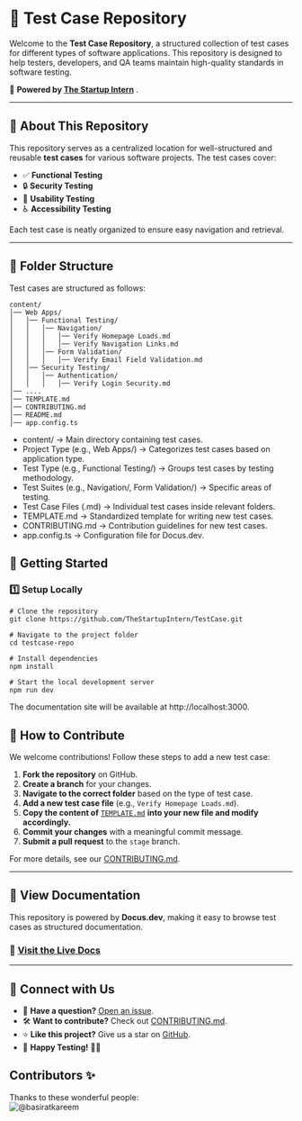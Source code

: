 # 🧪 Test Case Repository

Welcome to the **Test Case Repository**, a structured collection of test cases for different types of software applications. This repository is designed to help testers, developers, and QA teams maintain high-quality standards in software testing.

📘 **Powered by [The Startup Intern](https://thestartupintern.com/)** .

---

## 📌 **About This Repository**

This repository serves as a centralized location for well-structured and reusable **test cases** for various software projects. The test cases cover:

- ✅ **Functional Testing**
- 🔒 **Security Testing**
- 🎨 **Usability Testing**
- ♿ **Accessibility Testing**

Each test case is neatly organized to ensure easy navigation and retrieval.

---

## 📂 **Folder Structure**

Test cases are structured as follows:

```plaintext
content/
│── Web Apps/
│   │── Functional Testing/
│   │   │── Navigation/
│   │   │   │── Verify Homepage Loads.md
│   │   │   │── Verify Navigation Links.md
│   │   │── Form Validation/
│   │   │   │── Verify Email Field Validation.md
│   │── Security Testing/
│   │   │── Authentication/
│   │   │   │── Verify Login Security.md
│── ....
│── TEMPLATE.md
│── CONTRIBUTING.md
│── README.md
│── app.config.ts

```

- content/ → Main directory containing test cases.
- Project Type (e.g., Web Apps/) → Categorizes test cases based on application type.
- Test Type (e.g., Functional Testing/) → Groups test cases by testing methodology.
- Test Suites (e.g., Navigation/, Form Validation/) → Specific areas of testing.
- Test Case Files (.md) → Individual test cases inside relevant folders.
- TEMPLATE.md → Standardized template for writing new test cases.
- CONTRIBUTING.md → Contribution guidelines for new test cases.
- app.config.ts → Configuration file for Docus.dev.

## 🚀 Getting Started

### 1️⃣ Setup Locally

```
# Clone the repository
git clone https://github.com/TheStartupIntern/TestCase.git

# Navigate to the project folder
cd testcase-repo

# Install dependencies
npm install

# Start the local development server
npm run dev

```

The documentation site will be available at http://localhost:3000.

## 📝 How to Contribute

We welcome contributions! Follow these steps to add a new test case:

1. **Fork the repository** on GitHub.
2. **Create a branch** for your changes.
3. **Navigate to the correct folder** based on the type of test case.
4. **Add a new test case file** (e.g., `Verify Homepage Loads.md`).
5. **Copy the content of** [`TEMPLATE.md`](TEMPLATE.md) **into your new file and modify accordingly.**
6. **Commit your changes** with a meaningful commit message.
7. **Submit a pull request** to the `stage` branch.

For more details, see our [CONTRIBUTING.md](CONTRIBUTING.md).

---

## 📖 View Documentation

This repository is powered by **Docus.dev**, making it easy to browse test cases as structured documentation.

### 📌 [Visit the Live Docs](https://tsi-testcase.onrender.com/)

---

## 🔗 Connect with Us

- 💬 **Have a question?** [Open an issue](#).
- 🛠 **Want to contribute?** Check out [CONTRIBUTING.md](CONTRIBUTING.md).
- ⭐ **Like this project?** Give us a star on [GitHub](https://github.com/TheStartupIntern/TestCase.git).
- 🚀 **Happy Testing!** 🧪🎯


## Contributors ✨
Thanks to these wonderful people:  
![@basiratkareem](https://github.com/basiratkareem)  